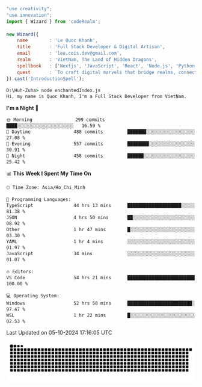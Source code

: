<!--x axis divider-->

```js 
"use creativity";
"use innovation";
import { Wizard } from 'codeRealm';

new Wizard({
    name        : 'Le Quoc Khanh',
    title       : 'Full Stack Developer & Digital Artisan',
    email       : 'lee.cois.dev@gmail.com',
    realm       : 'VietNam, The Land of Hidden Dragons',
    spellbook   : ['Nextjs', 'JavaScript', 'React', 'Node.js', 'Python', 'Django', 'Cloud Services'],
    quest       : `To craft digital marvels that bridge realms, connect cultures, and bring imagination to life.`,
}).cast('IntroductionSpell');
```

```cmd
D:\Huh-Zuha> node enchantedIndex.js
Hi, my name is Quoc Khanh, I'm a Full Stack Developer from VietNam.
```
<!--START_SECTION:waka-->
**I'm a Night 🦉** 

```text
🌞 Morning                299 commits         ████░░░░░░░░░░░░░░░░░░░░░   16.59 % 
🌆 Daytime                488 commits         ███████░░░░░░░░░░░░░░░░░░   27.08 % 
🌃 Evening                557 commits         ████████░░░░░░░░░░░░░░░░░   30.91 % 
🌙 Night                  458 commits         ██████░░░░░░░░░░░░░░░░░░░   25.42 % 
```


📊 **This Week I Spent My Time On** 

```text
🕑︎ Time Zone: Asia/Ho_Chi_Minh

💬 Programming Languages: 
TypeScript               44 hrs 13 mins      ████████████████████░░░░░   81.38 % 
JSON                     4 hrs 50 mins       ██░░░░░░░░░░░░░░░░░░░░░░░   08.92 % 
Other                    1 hr 47 mins        █░░░░░░░░░░░░░░░░░░░░░░░░   03.30 % 
YAML                     1 hr 4 mins         ░░░░░░░░░░░░░░░░░░░░░░░░░   01.97 % 
JavaScript               34 mins             ░░░░░░░░░░░░░░░░░░░░░░░░░   01.07 % 

🔥 Editors: 
VS Code                  54 hrs 21 mins      █████████████████████████   100.00 % 

💻 Operating System: 
Windows                  52 hrs 58 mins      ████████████████████████░   97.47 % 
WSL                      1 hr 22 mins        █░░░░░░░░░░░░░░░░░░░░░░░░   02.53 % 
```


 Last Updated on 05-10-2024 17:16:05 UTC
<!--END_SECTION:waka-->
<picture>
  <source media="(prefers-color-scheme: dark)" srcset="https://raw.githubusercontent.com/leecois/leecois/output/github-contribution-grid-snake-dark.svg">
  <source media="(prefers-color-scheme: light)" srcset="https://raw.githubusercontent.com/leecois/leecois/output/github-contribution-grid-snake.svg">
  <img alt="github contribution grid snake animation" src="https://raw.githubusercontent.com/leecois/leecois/output/github-contribution-grid-snake.svg">
</picture>
